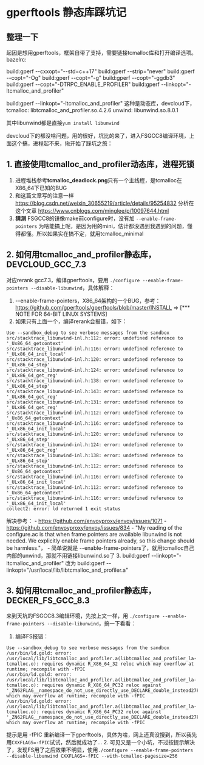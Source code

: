 # gperftools 静态库踩坑记

## 整理一下

起因是想用gperftools，框架自带了支持，需要链接tcmalloc库和打开编译选项。bazelrc:

build:gperf --cxxopt="--std=c++17"
build:gperf --strip="never"
build:gperf --copt="-Og"
build:gperf --copt="-g"
build:gperf --copt="-ggdb3"
build:gperf --copt="-DTRPC_ENABLE_PROFILER"
build:gperf --linkopt="-ltcmalloc_and_profiler"

build:gperf --linkopt="-ltcmalloc_and_profiler" 这种是动态库，devcloud下，
tcmalloc: libtcmalloc_and_profiler.so.4.2.6
unwind: libunwind.so.8.0.1

其中libunwind都是直接`yum install libunwind`

devcloud下的都没啥问题，用的很好，坑比的来了，进入FSGCC8编译环境，上面这个搞，进程起不来，揪开始了踩坑之旅：

## 1. 直接使用tcmalloc_and_profiler动态库，进程死锁

1. 进程堆栈参考**tcmalloc_deadlock.png**只有一个主线程，是tcmalloc在X86_64下已知的BUG
2. 和这篇文章写的注意一样 <https://blog.csdn.net/weixin_30655219/article/details/95254832> 分析在这个文章 <https://www.cnblogs.com/minglee/p/10097644.html>
3. **猜测** FSGCC8的镜像make前configure时，没有加 `--enable-frame-pointers` 为啥能搞上呢，是因为用的mini，估计都没遇到我遇到的问题，懂得都懂。所以如果实在搞不定，就用tcmalloc_minimal

## 2. 如何用tcmalloc_and_profiler静态库，DEVCLOUD_GCC_7.3

对应rerank gcc7.3，编译gperftools，要用 `./configure --enable-frame-pointers --disable-libunwind`，具体解释：

1. --enable-frame-pointers，X86_64架构的一个BUG，参考：<https://github.com/gperftools/gperftools/blob/master/INSTALL> => [*** NOTE FOR 64-BIT LINUX SYSTEMS]
2. 如果只有上面一个，编译rerank会报错，如下：

  ```shell
  Use --sandbox_debug to see verbose messages from the sandbox
  src/stacktrace_libunwind-inl.h:112: error: undefined reference to '_Ux86_64_getcontext'
  src/stacktrace_libunwind-inl.h:116: error: undefined reference to '_ULx86_64_init_local'
  src/stacktrace_libunwind-inl.h:120: error: undefined reference to '_ULx86_64_step'
  src/stacktrace_libunwind-inl.h:124: error: undefined reference to '_ULx86_64_get_reg'
  src/stacktrace_libunwind-inl.h:138: error: undefined reference to '_ULx86_64_step'
  src/stacktrace_libunwind-inl.h:143: error: undefined reference to '_ULx86_64_get_reg'
  src/stacktrace_libunwind-inl.h:131: error: undefined reference to '_ULx86_64_get_reg'
  src/stacktrace_libunwind-inl.h:112: error: undefined reference to '_Ux86_64_getcontext'
  src/stacktrace_libunwind-inl.h:116: error: undefined reference to '_ULx86_64_init_local'
  src/stacktrace_libunwind-inl.h:120: error: undefined reference to '_ULx86_64_step'
  src/stacktrace_libunwind-inl.h:124: error: undefined reference to '_ULx86_64_get_reg'
  src/stacktrace_libunwind-inl.h:138: error: undefined reference to '_ULx86_64_step'
  src/stacktrace_libunwind-inl.h:112: error: undefined reference to '_Ux86_64_getcontext'
  src/stacktrace_libunwind-inl.h:116: error: undefined reference to '_ULx86_64_init_local'
  src/stacktrace_libunwind-inl.h:112: error: undefined reference to '_Ux86_64_getcontext'
  src/stacktrace_libunwind-inl.h:116: error: undefined reference to '_ULx86_64_init_local'
  collect2: error: ld returned 1 exit status
  ```

  解决参考：
    - https://github.com/envoyproxy/envoy/issues/1071
    - https://github.com/envoyproxy/envoy/issues/834
    - "My reading of the configure.ac is that when frame pointers are available libunwind is not needed. We explicitly enable frame pointers already, so this change should be harmless."，
    - 简单说就是 --enable-frame-pointers了，就用tcmalloc自己内部的unwind，那就不用链接libunwind.so了
3. build:gperf --linkopt="-ltcmalloc_and_profiler" 改为 build:gperf --linkopt="/usr/local/lib/libtcmalloc_and_profiler.a"

## 3. 如何用tcmalloc_and_profiler静态库，DECKER_FS_GCC_8.3

来到天坑的FSGCC8.3编辑环境，先按上文一样，用 `./configure --enable-frame-pointers --disable-libunwind`，搞一下看看：

1. 编译FS报错：

  ```shell
  Use --sandbox_debug to see verbose messages from the sandbox
  /usr/bin/ld.gold: error: /usr/local/lib/libtcmalloc_and_profiler.a(libtcmalloc_and_profiler_la-tcmalloc.o): requires dynamic R_X86_64_32 reloc which may overflow at runtime; recompile with -fPIC
  /usr/bin/ld.gold: error: /usr/local/lib/libtcmalloc_and_profiler.a(libtcmalloc_and_profiler_la-tcmalloc.o): requires dynamic R_X86_64_PC32 reloc against '_ZN62FLAG__namespace_do_not_use_directly_use_DECLARE_double_instead27FLAGS_tcmalloc_release_rateE' which may overflow at runtime; recompile with -fPIC
  /usr/bin/ld.gold: error: /usr/local/lib/libtcmalloc_and_profiler.a(libtcmalloc_and_profiler_la-tcmalloc.o): requires dynamic R_X86_64_PC32 reloc against '_ZN62FLAG__namespace_do_not_use_directly_use_DECLARE_double_instead27FLAGS_tcmalloc_release_rateE' which may overflow at runtime; recompile with -fPIC
  ```

  提示是用 -fPIC 重新编译一下gperftools，具体为啥，网上还真没搜到，所以我先用`CXXFLAGS=-fPIC`试试，然后就成功了...
2. 可见又是一个小坑，不过按提示解决了，发现FS用了之后效果不明显，使用`./configure --enable-frame-pointers --disable-libunwind CXXFLAGS=-fPIC --with-tcmalloc-pagesize=256`
